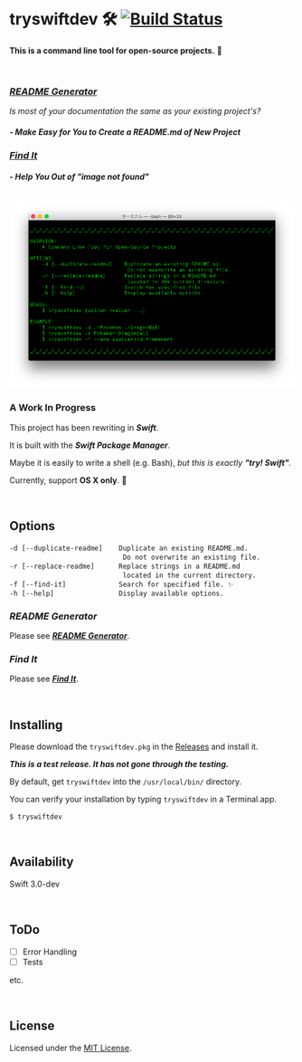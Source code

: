# tryswiftdev 🛠 [![Build Status](https://travis-ci.org/tryswift/tryswiftdev.svg?branch=master)](https://travis-ci.org/tryswift/tryswiftdev)

**This is a command line tool for open-source projects.** 💁

<br />

### [_README Generator_](./Documentation/ReadmeGenerator.md)

_Is most of your documentation the same as your existing project's?_

#### _- Make Easy for You to Create a README.md of New Project_

### [_Find It_](./Documentation/FindIt.md)

#### _- Help You Out of "image not found"_

<br />

<img src="./Documentation/Images/tryswiftdev.png">

<br />

### A Work In Progress

This project has been rewriting in _**Swift**_.

It is built with the _**Swift Package Manager**_.

Maybe it is easily to write a shell (e.g. Bash), _but this is exactly **"try! Swift"**._

Currently, support **OS X only**. 🙏

<br />

## Options

```
-d [--duplicate-readme]    Duplicate an existing README.md.
                            Do not overwrite an existing file.
-r [--replace-readme]      Replace strings in a README.md
                            located in the current directory.
-f [--find-it]             Search for specified file. ✨
-h [--help]                Display available options.
```

### _README Generator_

Please see [_**README Generator**_](./Documentation/ReadmeGenerator.md).

### _Find It_

Please see [_**Find It**_](./Documentation/FindIt.md).

<br />

## Installing

Please download the `tryswiftdev.pkg` in the [Releases](https://github.com/tryswift/tryswiftdev/releases) and install it.

_**This is a test release. It has not gone through the testing.**_

By default, get `tryswiftdev` into the `/usr/local/bin/` directory.

You can verify your installation by typing `tryswiftdev` in a Terminal.app.

```
$ tryswiftdev
```

<br />

## Availability

Swift 3.0-dev

<br />

## ToDo

- [ ] Error Handling
- [ ] Tests

etc.

<br />

## License

Licensed under the [MIT License](LICENSE).
